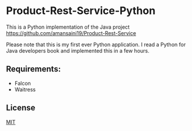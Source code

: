 # Product-Rest-Service-Python

This is a Python implementation of the Java project https://github.com/amansaini19/Product-Rest-Service

Please note that this is my first ever Python application. I read a Python for Java developers book and implemented this in a few hours.

## Requirements:
* Falcon
* Waitress

## License
[MIT](https://choosealicense.com/licenses/mit/)

